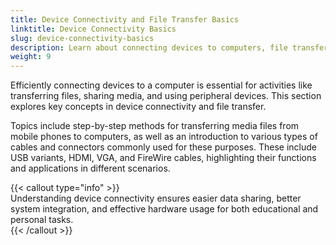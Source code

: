 ```yaml
---
title: Device Connectivity and File Transfer Basics
linktitle: Device Connectivity Basics
slug: device-connectivity-basics
description: Learn about connecting devices to computers, file transfer methods, and key cable types such as USB, HDMI, VGA, and more.
weight: 9
---
```


Efficiently connecting devices to a computer is essential for activities like transferring files, sharing media, and using peripheral devices. This section explores key concepts in device connectivity and file transfer.

Topics include step-by-step methods for transferring media files from mobile phones to computers, as well as an introduction to various types of cables and connectors commonly used for these purposes. These include USB variants, HDMI, VGA, and FireWire cables, highlighting their functions and applications in different scenarios.

{{< callout type="info" >}}  
Understanding device connectivity ensures easier data sharing, better system integration, and effective hardware usage for both educational and personal tasks.  
{{< /callout >}}
